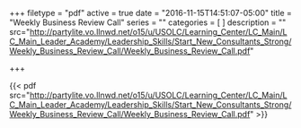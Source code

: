 +++
filetype = "pdf"
active = true
date = "2016-11-15T14:51:07-05:00"
title = "Weekly Business Review Call"
series = ""
categories = [
]
description = ""
src="http://partylite.vo.llnwd.net/o15/u/USOLC/Learning_Center/LC_Main/LC_Main_Leader_Academy/Leadership_Skills/Start_New_Consultants_Strong/Weekly_Business_Review_Call/Weekly_Business_Review_Call.pdf"

+++

{{< pdf src="http://partylite.vo.llnwd.net/o15/u/USOLC/Learning_Center/LC_Main/LC_Main_Leader_Academy/Leadership_Skills/Start_New_Consultants_Strong/Weekly_Business_Review_Call/Weekly_Business_Review_Call.pdf" >}}
